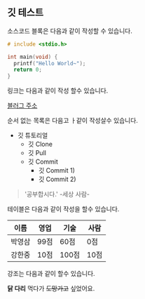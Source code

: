 
## 깃 테스트 

소스코드 블록은 다음과 같이 작성할 수 있습니다. 

```c
# include <stdio.h>

int main(void) {
  printf("Hello World~");
  return 0;
}
```

링크는 다음과 같이 작성 할수 있습니다. 

[블러그 주소](https://blog.naver.com/ndb796)


순서 없는 목록은 다음고 ㅏ같이 작성살수 있습니다. 

* 깃 튜토리얼
  * 깃 Clone
  * 깃 Pull
  * 깃 Commit
    * 깃 Commit 1)
    * 깃 Commit 2)
    
> '공부합시다.' -세상 사람-

테이블은 다음과 같이 작성을 할수 있습니다. 

이름|영업|기술|사람
---|---|---|---|
박영삼|99점|60점|0점|
강한중|10점|100점|10점|

강조는 다음과 같이 할수 있습니다. 

**닭 다리** 먹다가 ~~도망가고~~ 싶었어요. 

